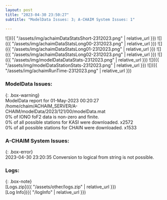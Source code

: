 ```yaml
---
layout: post
title: "2023-04-30 23:50:27"
subtitle: "ModelData Issues: 3; A-CHAIM System Issues: 1"

---
```


![]({{ "/assets/img/achaimDataStatsShort-2312023.png" | relative_url }})
![]({{ "/assets/img/achaimDataStatsLong00-2312023.png" | relative_url }})
![]({{ "/assets/img/achaimDataStatsLong01-2312023.png" | relative_url }})
![]({{ "/assets/img/achaimDataStatsLong02-2312023.png" | relative_url }})
![]({{ "/assets/img/modelDataDataStats-2312023.png" | relative_url }})
![]({{ "/assets/img/modelDataStationStats-2312023.png" | relative_url }})
![]({{ "/assets/img/achaimRunTime-2312023.png" | relative_url }})


### ModelData Issues:  
  
{: .box-warning}  
 ModelData report for 01-May-2023 00:20:27   
 /home/chaim/ACHAIM_SERVER/A-CHAIM/modelData/2023/121/00/modelData.mat   
 0% of IONO foF2 data is non-zero and finite.   
 0% of all possible stations for KASI were downloaded. x2572   
 0% of all possible stations for CHAIN were downloaded. x1533   
  
### A-CHAIM System Issues:  
  
{: .box-error}  
2023-04-30 23:20:35 Conversion to logical from string is not possible.  

### Logs:  
  
{: .box-note}  
[Logs.zip]({{ "/assets/other/logs.zip" | relative_url }})  
[Log Info]({{ "/logInfo" | relative_url }})  
